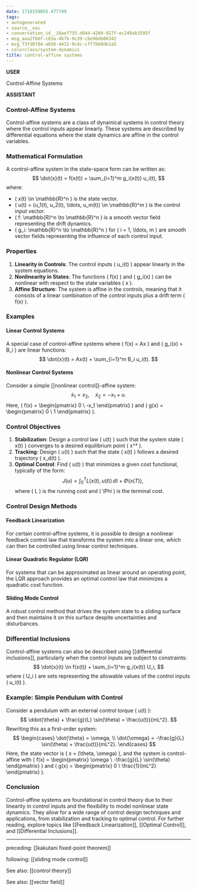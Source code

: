 ```yaml
---
date: 1718159055.477749
tags:
- autogenerated
- source__oai
- conversation_id__18aef735-d044-4209-927f-ec249ab3595f
- msg_aaa2fbbf-c03a-4b7b-9c39-cbe96db06342
- msg_f3fd0704-a658-4432-9c4c-cff7bb9db1a5
- colorclass/system-dynamics
title: control-affine systems
---
```


**USER**

Control-Affine Systems


**ASSISTANT**

### Control-Affine Systems

Control-affine systems are a class of dynamical systems in control theory where the control inputs appear linearly. These systems are described by differential equations where the state dynamics are affine in the control variables.

### Mathematical Formulation

A control-affine system in the state-space form can be written as:
$$
\dot{x}(t) = f(x(t)) + \sum_{i=1}^m g_i(x(t)) u_i(t),
$$
where:
- \( x(t) \in \mathbb{R}^n \) is the state vector.
- \( u(t) = (u_1(t), u_2(t), \ldots, u_m(t)) \in \mathbb{R}^m \) is the control input vector.
- \( f: \mathbb{R}^n \to \mathbb{R}^n \) is a smooth vector field representing the drift dynamics.
- \( g_i: \mathbb{R}^n \to \mathbb{R}^n \) for \( i = 1, \ldots, m \) are smooth vector fields representing the influence of each control input.

### Properties

1. **Linearity in Controls**: The control inputs \( u_i(t) \) appear linearly in the system equations.
2. **Nonlinearity in States**: The functions \( f(x) \) and \( g_i(x) \) can be nonlinear with respect to the state variables \( x \).
3. **Affine Structure**: The system is affine in the controls, meaning that it consists of a linear combination of the control inputs plus a drift term \( f(x) \).

### Examples

#### Linear Control Systems

A special case of control-affine systems where \( f(x) = Ax \) and \( g_i(x) = B_i \) are linear functions:
$$
\dot{x}(t) = Ax(t) + \sum_{i=1}^m B_i u_i(t).
$$

#### Nonlinear Control Systems

Consider a simple [[nonlinear control]]-affine system:
$$
\dot{x}_1 = x_2, \quad \dot{x}_2 = -x_1 + u.
$$
Here, \( f(x) = \begin{pmatrix} 0 \\ -x_1 \end{pmatrix} \) and \( g(x) = \begin{pmatrix} 0 \\ 1 \end{pmatrix} \).

### Control Objectives

1. **Stabilization**: Design a control law \( u(t) \) such that the system state \( x(t) \) converges to a desired equilibrium point \( x^* \).
2. **Tracking**: Design \( u(t) \) such that the state \( x(t) \) follows a desired trajectory \( x_d(t) \).
3. **Optimal Control**: Find \( u(t) \) that minimizes a given cost functional, typically of the form:
   $$
   J(u) = \int_0^T L(x(t), u(t)) \, dt + \Phi(x(T)),
   $$
   where \( L \) is the running cost and \( \Phi \) is the terminal cost.

### Control Design Methods

#### Feedback Linearization

For certain control-affine systems, it is possible to design a nonlinear feedback control law that transforms the system into a linear one, which can then be controlled using linear control techniques.

#### Linear Quadratic Regulator (LQR)

For systems that can be approximated as linear around an operating point, the LQR approach provides an optimal control law that minimizes a quadratic cost function.

#### Sliding Mode Control

A robust control method that drives the system state to a sliding surface and then maintains it on this surface despite uncertainties and disturbances.

### Differential Inclusions

Control-affine systems can also be described using [[differential inclusions]], particularly when the control inputs are subject to constraints:
$$
\dot{x}(t) \in f(x(t)) + \sum_{i=1}^m g_i(x(t)) U_i,
$$
where \( U_i \) are sets representing the allowable values of the control inputs \( u_i(t) \).

### Example: Simple Pendulum with Control

Consider a pendulum with an external control torque \( u(t) \):
$$
\ddot{\theta} + \frac{g}{L} \sin(\theta) = \frac{u(t)}{mL^2}.
$$
Rewriting this as a first-order system:
$$
\begin{cases}
\dot{\theta} = \omega, \\
\dot{\omega} = -\frac{g}{L} \sin(\theta) + \frac{u(t)}{mL^2}.
\end{cases}
$$
Here, the state vector is \( x = (\theta, \omega) \), and the system is control-affine with \( f(x) = \begin{pmatrix} \omega \\ -\frac{g}{L} \sin(\theta) \end{pmatrix} \) and \( g(x) = \begin{pmatrix} 0 \\ \frac{1}{mL^2} \end{pmatrix} \).

### Conclusion

Control-affine systems are foundational in control theory due to their linearity in control inputs and the flexibility to model nonlinear state dynamics. They allow for a wide range of control design techniques and applications, from stabilization and tracking to optimal control. For further reading, explore topics like [[Feedback Linearization]], [[Optimal Control]], and [[Differential Inclusions]].


---

preceding: [[kakutani fixed-point theorem]]  


following: [[sliding mode control]]

See also: [[control theory]]


See also: [[vector field]]